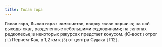 ```yaml
---
title: Голая гора
---
```


Голая гора, Лысая гора
: каменистая, вверху голая вершина; на ней выходы скал, разделенные небольшими седловинами; на склонах редколесье; в некоторых ракурсах предстает конусом. ⦅Ю-вост.⦆ отрог ⦅г.⦆ Перчем-Кая, в 1,2 км к ⦅З⦆ от центра Судака ⦃Г12⦄.
